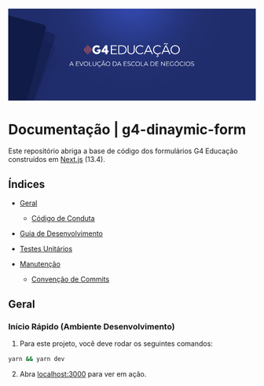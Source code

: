![Logo](./docs/img/354037739_1150873909138616_5563000492426352288_n.png)

# Documentação | g4-dinaymic-form

Este repositório abriga a base de código dos formulários G4 Educação construídos em [Next.js](https://nextjs.org/blog/next-13-4) (13.4).

## Índices

- [Geral](#geral)
  - [Código de Conduta](./docs/CODE_OF_CONDUCT.md)

- [Guia de Desenvolvimento](./docs/STYLEGUIDE.md)

- [Testes Unitários](./docs/UNITS_TESTS.md)

- [Manutenção](#manutenção)
  - [Convenção de Commits](./docs/CONVENTIONAL_COMMITS.md)

## Geral

### Início Rápido (Ambiente Desenvolvimento)

1. Para este projeto, você deve rodar os seguintes comandos:

```sh
yarn && yarn dev
```

2. Abra [localhost:3000](http://localhost:3000) para ver em ação.
